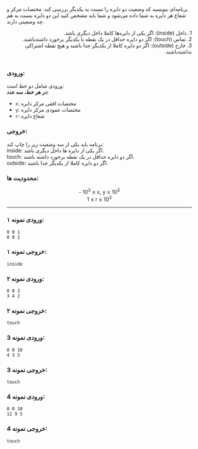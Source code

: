 <div class="rtl">

</div>


برنامه‌ای بنویسید که وضعیت دو دایره را نسبت به یکدیگر بررسی کند. مختصات مرکز و شعاع هر دایره به شما داده می‌شود و شما باید مشخص کنید این دو دایره نسبت به هم چه وضعیتی دارند.

<div style="direction:rtl;">
1. داخل (inside): اگر یکی از دایره‌ها کاملا داخل دیگری باشد. <br>
2. تماس (touch): اگر دو دایره حداقل در یک نقطه با یکدیگر برخورد داشته‌باشند. <br>
3. خارج (outside): اگر دو دایره کاملا از یکدیگر جدا باشند و هیچ نقطه اشتراکی نداشته‌باشند.
</div>
<br>

### ورودی:
ورودی شامل دو خط است: <br>
**در هر خط، سه عدد:**  <br>
  - `x`: مختصات افقی مرکز دایره  
  - `y`: مختصات عمودی مرکز دایره  
  - `r`: شعاع دایره

### خروجی:
برنامه باید یکی از سه وضعیت زیر را چاپ کند: <br>
inside: اگر یکی از دایره ها داخل دیگری باشد. <br>
touch: اگر دو دایره حداقل در یک نقطه برخورد داشته باشند. <br>
outside: اگر دو دایره کاملا از یکدیگر جدا باشند.


### محدودیت ها:
<div align="center">
- 10<sup>3</sup> &le; x, y &le; 10<sup>3</sup>  <br>
1 &le; r &le; 10<sup>3</sup>
</div>

---

###  ورودی نمونه ۱:
```plaintext
0 0 1
0 0 2
```

### خروجی نمونه ۱:
```plaintext
inside
```

### ورودی نمونه ۲:
```plaintext
0 0 3
3 4 2
```

### خروجی نمونه ۲:
```plaintext
touch
```

### ورودی نمونه 3:
```plaintext
0 0 10
4 3 5
```

### خروجی نمونه 3:
```plaintext
touch
```

### ورودی نمونه 4:
```plaintext
0 0 10
12 9 5
```

### خروجی نمونه 4:
```plaintext
touch
```
